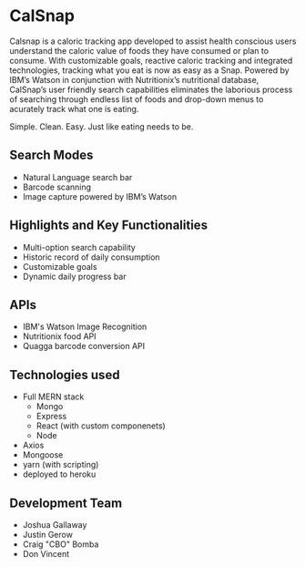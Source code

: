 <!-- ![Logo](ReadmeAssets/logo-01.png) -->


# CalSnap
Calsnap is a caloric tracking app developed to assist health conscious users understand the caloric value of foods they have consumed or plan to consume. With customizable goals, reactive caloric tracking and integrated technologies, tracking what you eat is now as easy as a Snap. Powered by IBM’s Watson in conjunction with Nutritionix’s nutritional database, CalSnap’s user friendly search capabilities eliminates the laborious process of searching through endless list of foods and drop-down menus to acurately track what one is eating.

Simple. Clean. Easy. Just like eating needs to be.


## Search Modes
  * Natural Language search bar
  * Barcode scanning
  * Image capture powered by IBM’s Watson


## Highlights and Key Functionalities
  * Multi-option search capability
  * Historic record of daily consumption
  * Customizable goals
  * Dynamic daily progress bar



## APIs
  * IBM's Watson Image Recognition
  * Nutritionix food API
  * Quagga barcode conversion API

## Technologies used
* Full MERN stack 
  * Mongo
  * Express
  * React (with custom componenets)
  * Node
* Axios
* Mongoose
* yarn (with scripting)
* deployed to heroku


## Development Team
 * Joshua Gallaway
 * Justin Gerow
 * Craig "CBO" Bomba
 * Don Vincent